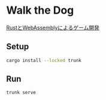 # Walk the Dog

[RustとWebAssemblyによるゲーム開発](https://www.oreilly.co.jp/books/9784814400393/)

## Setup

```sh
cargo install --locked trunk
```

## Run

```sh
trunk serve
```
